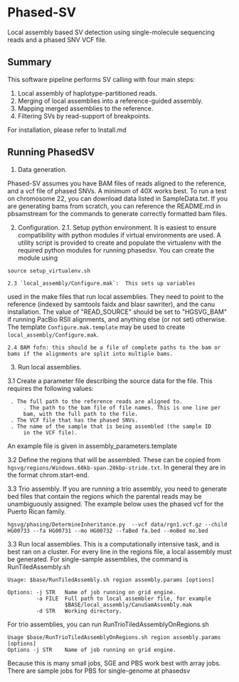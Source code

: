Phased-SV
=========

Local assembly based SV detection using single-molecule sequencing reads
and a phased SNV VCF file.

Summary
-------

This software pipeline performs SV calling with four main steps:
1. Local assembly of haplotype-partitioned reads.
2. Merging of local assemblies into a reference-guided assembly.
3. Mapping merged assemblies to the reference.
4. Filtering SVs by read-support of breakpoints.


For installation, please refer to Install.md


Running PhasedSV
----------------

1. Data generation.

Phased-SV assumes you have BAM files of reads aligned to the
reference, and a vcf file of phased SNVs. A minimum of 40X works
best. To run a test on chromosome 22, you can download data listed in
SampleData.txt. If you are generating bams from scratch, you can
reference the README.md in pbsamstream for the commands to generate
correctly formatted bam files.

2. Configuration.
    2.1.  Setup python environment. It is easiest to ensure
    compatibility with python modules if virtual environments are
    used.  A utility script is provided to create and populate the
    virtualenv with the required python modules for running phasedsv.
    You can create the module using

  ```source setup_virtualenv.sh```
		


    2.3 `local_assembly/Configure.mak`:  This sets up variables
  used in the make files that run local assemblies. They need to point
  to the reference (indexed by samtools faidx and blasr sawriter), and
  the canu installation. The value of "READ_SOURCE" should be set to
  "HGSVG_BAM" if running PacBio RSII alignments, and anything else (or
  not set) otherwise. The template `Configure.mak.template` may be used
  to create `local_assembly/Configure.mak`.

    2.4 BAM fofn: this should be a file of complete paths to the bam or
	bams if the alignments are split into multiple bams.



3. Run local assemblies.

  3.1 Create a parameter file describing the source data for the
	file. This requires the following values:
	
     . The full path to the reference reads are aligned to. 
		 . The path to the bam file of file names. This is one line per
	     bam, with the full path to the file. 
     . The VCF file that has the phased SNVs. 
     . The name of the sample that is being assembled (the sample ID
	     in the VCF file).

  An example file is given in assembly_parameters.template


 3.2 Define the regions that will be assembled. These can be copied from `hgsvg/regions/Windows.60kb-span.20kbp-stride.txt`.  In general they are in the format chrom.start-end.


 3.3 Trio assembly.
	   If you are running a trio assembly, you need to generate bed
	   files that contain the regions which the parental reads may be
	   unambiguously assigned.  The example below uses the phased vcf
	   for the Puerto Rican family.

`hgsvg/phasing/DetermineInheritance.py  --vcf data/rgn1.vcf.gz --child HG00733 --fa HG00731 --mo HG00732 --faBed fa.bed --moBed mo.bed`


 3.3 Run local assemblies. This is a computationally intensive task, and is best ran on a cluster. For every line in the regions file, a local assembly must be generated. For single-sample assemblies, the command is RunTiledAssembly.sh

```
Usage: $base/RunTiledAssembly.sh region assembly.params [options]

Options: -j STR   Name of job running on grid engine.
         -a FILE  Full path to local assembler file, for example 
                  $BASE/local_assembly/CanuSamAssembly.mak
         -d STR   Working directory.
```

For trio assemblies, you can run RunTrioTiledAssemblyOnRegions.sh
```
Usage $base/RunTrioTiledAssemblyOnRegions.sh region assembly.params [options]
Options -j STR    Name of job running on grid engine.
```

Because this is many small jobs, SGE and PBS work best with array jobs. There are sample jobs for PBS for single-genome at phasedsv 




